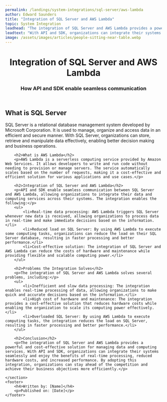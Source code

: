 ```yaml
---
permalink: /landings/system-integrations/sql-server/aws-lambda
author: Edward Saunders
title: "Integration of SQL Server and AWS Lambda"
topic: System Integration
leadhead: "The integration of SQL Server and AWS Lambda provides a powerful and cost-effective solution for managing data and computing services"
leadtext: "With API and SDK, organizations can integrate their systems seamlessly and enjoy the benefits of real-time processing, reduced hardware costs, and increased performance. By adopting this integration, organizations can stay ahead of the competition and achieve their business objectives more efficiently."
image: /assets/images/articles/people-sitting-near-table.webp
---
```

<div class="arttext">	<header>
		<h1>Integration of SQL Server and AWS Lambda</h1>
		<h3>How API and SDK enable seamless communication</h3>
	</header>
	<section>
		<h2>What is SQL Server</h2>
		<p>SQL Server is a relational database management system developed by Microsoft Corporation. It is used to manage, organize and access data in an efficient and secure manner. With SQL Server, organizations can store, retrieve and manipulate data effectively, enabling better decision making and business operations.</p>

		<h2>What is AWS Lambda</h2>
		<p>AWS Lambda is a serverless computing service provided by Amazon Web Services. It allows developers to write and run code without needing to provision or manage servers. The service automatically scales based on the number of requests, making it a cost-effective and efficient solution for various applications and use cases.</p>

		<h2>Integration of SQL Server and AWS Lambda</h2>
		<p>API and SDK enable seamless communication between SQL Server and AWS Lambda, allowing organizations to integrate their data and computing services across their systems. The integration enables the following:</p>
		<ul>
			<li>Real-time data processing: AWS Lambda triggers SQL Server whenever new data is received, allowing organizations to process data in real-time and make immediate decisions based on the information.</li>
			<li>Reduced load on SQL Server: By using AWS Lambda to execute some computing tasks, organizations can reduce the load on their SQL Server database, resulting in faster processing and better performance.</li>
			<li>Cost-effective solution: The integration of SQL Server and AWS Lambda can reduce the costs of hardware and maintenance while providing flexible and scalable computing power.</li>
		</ul>

		<h2>Problems the Integration Solves</h2>
		<p>The integration of SQL Server and AWS Lambda solves several problems, including:</p>
		<ul>
			<li>Inefficient and slow data processing: The integration enables real-time processing of data, allowing organizations to make quick and accurate decisions based on the information.</li>
			<li>High cost of hardware and maintenance: The integration provides a cost-effective solution that reduces hardware costs while enabling the organization to scale its computing power effectively.</li>
			<li>Overloaded SQL Server: By using AWS Lambda to execute computing tasks, the integration reduces the load on SQL Server, resulting in faster processing and better performance.</li>
		</ul>

		<h2>Conclusion</h2>
		<p>The integration of SQL Server and AWS Lambda provides a powerful and cost-effective solution for managing data and computing services. With API and SDK, organizations can integrate their systems seamlessly and enjoy the benefits of real-time processing, reduced hardware costs, and increased performance. By adopting this integration, organizations can stay ahead of the competition and achieve their business objectives more efficiently.</p>

	</section>
	<footer>
		<h4>Written by: [Name]</h4>
		<p>Published on: [Date]</p>
	</footer>
</div>